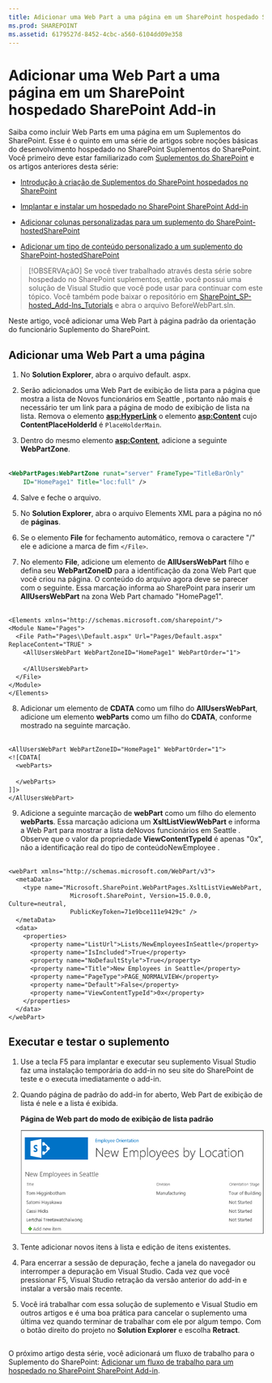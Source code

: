 ```yaml
---
title: Adicionar uma Web Part a uma página em um SharePoint hospedado SharePoint Add-in
ms.prod: SHAREPOINT
ms.assetid: 6179527d-8452-4cbc-a560-6104dd09e358
---
```



# Adicionar uma Web Part a uma página em um SharePoint hospedado SharePoint Add-in
Saiba como incluir Web Parts em uma página em um Suplementos do SharePoint.
Esse é o quinto em uma série de artigos sobre noções básicas do desenvolvimento hospedado no SharePoint Suplementos do SharePoint. Você primeiro deve estar familiarizado com  [Suplementos do SharePoint](sharepoint-add-ins.md) e os artigos anteriores desta série:
  
    
    


-  [Introdução à criação de Suplementos do SharePoint hospedados no SharePoint](get-started-creating-sharepoint-hosted-sharepoint-add-ins.md)
    
  
-  [Implantar e instalar um hospedado no SharePoint SharePoint Add-in](deploy-and-install-a-sharepoint-hosted-sharepoint-add-in.md)
    
  
-  [Adicionar colunas personalizadas para um suplemento do SharePoint-hostedSharePoint](add-custom-columns-to-a-sharepoint-hostedsharepoint-add-in.md)
    
  
-  [Adicionar um tipo de conteúdo personalizado a um suplemento do SharePoint-hostedSharePoint](add-a-custom-content-type-to-a-sharepoint-hostedsharepoint-add-in.md)
    
  

> [!OBSERVAçãO]
> Se você tiver trabalhado através desta série sobre hospedado no SharePoint suplementos, então você possui uma solução de Visual Studio que você pode usar para continuar com este tópico. Você também pode baixar o repositório em  [SharePoint_SP-hosted_Add-Ins_Tutorials](https://github.com/OfficeDev/SharePoint_SP-hosted_Add-Ins_Tutorials) e abra o arquivo BeforeWebPart.sln.
  
    
    

Neste artigo, você adicionar uma Web Part à página padrão da orientação do funcionário Suplemento do SharePoint.
## Adicionar uma Web Part a uma página


  
    
    

1. No **Solution Explorer**, abra o arquivo default. aspx.
    
  
2. Serão adicionados uma Web Part de exibição de lista para a página que mostra a lista de Novos funcionários em Seattle , portanto não mais é necessário ter um link para a página de modo de exibição de lista na lista. Remova o elemento **<asp:HyperLink>** o elemento **<asp:Content>** cujo **ContentPlaceHolderId** é `PlaceHolderMain`.
    
  
3. Dentro do mesmo elemento **<asp:Content>**, adicione a seguinte **WebPartZone**.
    
  ```XML
  
<WebPartPages:WebPartZone runat="server" FrameType="TitleBarOnly"
      ID="HomePage1" Title="loc:full" />

  ```

4. Salve e feche o arquivo.
    
  
5. No **Solution Explorer**, abra o arquivo Elements XML para a página no nó de **páginas**.
    
  
6. Se o elemento **File** for fechamento automático, remova o caractere "/" ele e adicione a marca de fim `</File>`.
    
  
7. No elemento **File**, adicione um elemento de **AllUsersWebPart** filho e defina seu **WebPartZoneID** para a identificação da zona Web Part que você criou na página. O conteúdo do arquivo agora deve se parecer com o seguinte. Essa marcação informa ao SharePoint para inserir um **AllUsersWebPart** na zona Web Part chamado "HomePage1".
    
  ```
  
<Elements xmlns="http://schemas.microsoft.com/sharepoint/">
  <Module Name="Pages">
    <File Path="Pages\\Default.aspx" Url="Pages/Default.aspx" ReplaceContent="TRUE" >
      <AllUsersWebPart WebPartZoneID="HomePage1" WebPartOrder="1">

      </AllUsersWebPart>
    </File>
  </Module>
</Elements>

  ```

8. Adicionar um elemento de **CDATA** como um filho do **AllUsersWebPart**, adicione um elemento **webParts** como um filho do **CDATA**, conforme mostrado na seguinte marcação.
    
  ```
  
<AllUsersWebPart WebPartZoneID="HomePage1" WebPartOrder="1">
  <![CDATA[
    <webParts>

    </webParts>
  ]]>
</AllUsersWebPart>
  ```

9. Adicione a seguinte marcação de **webPart** como um filho do elemento **webParts**. Essa marcação adiciona um **XsltListViewWebPart** e informa a Web Part para mostrar a lista deNovos funcionários em Seattle . Observe que o valor da propriedade **ViewContentTypeId** é apenas "0x", não a identificação real do tipo de conteúdoNewEmployee .
    
  ```
  
  <webPart xmlns="http://schemas.microsoft.com/WebPart/v3">
    <metaData>
      <type name="Microsoft.SharePoint.WebPartPages.XsltListViewWebPart, 
                   Microsoft.SharePoint, Version=15.0.0.0, Culture=neutral, 
                   PublicKeyToken=71e9bce111e9429c" />
    </metaData>
    <data>
      <properties>
        <property name="ListUrl">Lists/NewEmployeesInSeattle</property>
        <property name="IsIncluded">True</property>
        <property name="NoDefaultStyle">True</property>
        <property name="Title">New Employees in Seattle</property>
        <property name="PageType">PAGE_NORMALVIEW</property>
        <property name="Default">False</property>
        <property name="ViewContentTypeId">0x</property>
      </properties>
    </data>
  </webPart>
  ```


## Executar e testar o suplemento


  
    
    

1. Use a tecla F5 para implantar e executar seu suplemento Visual Studio faz uma instalação temporária do add-in no seu site do SharePoint de teste e o executa imediatamente o add-in.
    
  
2. Quando página de padrão do add-in for aberto, Web Part de exibição de lista é nele e a lista é exibida.
    
   **Página de Web part do modo de exibição de lista padrão**

  

     ![Página padrão do suplemento com a lista "Novos funcionários em Seattle" exibida em uma Web Part.](images/31e8e4b1-e2e6-416b-b360-9979a1f16fc7.PNG)
  

    
    
  
3. Tente adicionar novos itens à lista e edição de itens existentes.
    
  
4. Para encerrar a sessão de depuração, feche a janela do navegador ou interromper a depuração em Visual Studio. Cada vez que você pressionar F5, Visual Studio retração da versão anterior do add-in e instalar a versão mais recente.
    
  
5. Você irá trabalhar com essa solução de suplemento e Visual Studio em outros artigos e é uma boa prática para cancelar o suplemento uma última vez quando terminar de trabalhar com ele por algum tempo. Com o botão direito do projeto no **Solution Explorer** e escolha **Retract**.
    
  

## 
<a name="Nextsteps"> </a>

O próximo artigo desta série, você adicionará um fluxo de trabalho para o Suplemento do SharePoint:  [Adicionar um fluxo de trabalho para um hospedado no SharePoint SharePoint Add-in](add-a-workflow-to-a-sharepoint-hosted-sharepoint-add-in.md).
  
    
    

